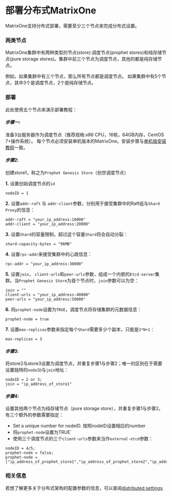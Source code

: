 # **部署分布式MatrixOne**


MatrixOne支持分布式部署，需要至少三个节点来完成分布式设置。

### 两类节点

MatrixOne集群中有两种类型的节点(store):调度节点(prophet stores)和纯存储节点(pure storage stores)。集群中前三个节点为调度节点，其他的都是纯存储节点。

例如，如果集群中有三个节点，那么所有节点都是调度节点。 如果集群中有5个节点，其中3个是调度节点，2个是纯存储节点。


### 部署

此处使用五个节点来演示部署教程：

#### *步骤一*: 


准备3台服务器作为调度节点（推荐规格:x86 CPU，16核，64GB内存，CentOS 7+操作系统）。
每个节点必须安装单机版本的MatrixOne。安装步骤与[单机版安装教程](install-standalone-matrixone.md)一致。
 

#### *步骤2*:

创建store1，称之为`Prophet Genesis Store`（创世调度节点）

**1.** 设置创始调度节点的`id`
```
nodeID = 1
```
**2.** 设置`addr-raft` 与 `addr-client`参数，分别用于接受集群中的Raft组与`Shard Proxy`的信息：

```
addr-raft = "your_ip_address:10000"
addr-client = "your_ip_address:20000"
```

**3.** 设置`Shard`的容量限制，超过这个容量`Shard`将会自动分裂：
```
shard-capacity-bytes = "96MB"
```

**4.** 设置`rpc-addr`来接受集群中的心跳信息：
```
rpc-addr = "your_ip_address:30000"
```

**5.** 设置`join`， `client-urls`和`peer-urls`参数，组成一个内嵌的`Etcd-server`集群。当`Prophet Genesis Store`为首个节点时，`join`参数可以为空：

```
join = ""
client-urls = "your_ip_address:40000"
peer-urls = "your_ip_address:50000"
```
**6.** 将`prophet-node`设置为`TRUE`，调度节点将存储集群的元数据信息：
```
prophet-node = true
```
**7.** 设置`max-replicas`参数来指定每个`Shard`需要多少个副本，只能是`2*N+1`：
```
max-replicas = 3
```

#### *步骤3*: 
将store2与store3设置为调度节点，并重复步骤1与步骤2；唯一的区别在于需要设置独特的`nodeID`与`join`地址：

``` 
nodeID = 2 or 3; 
join = "ip_address_of_store1"
```

#### *步骤4*:
设置其他两个节点为纯存储节点（pure storage store），并重复步骤1与步骤2。有三个额外的参数需要指定：

* Set a unique number for nodeID. 按照nodeID设置相应的number
* 将`prophet-node`设置为TRUE`  
* 使用三个调度节点的三个`client-urls`参数来当作`external-etcd`参数：
```
nodeID = 4/5;
prophet-node = false;
prophet-node = ["ip_address_of_prophet_store1","ip_address_of_prophet_store2","ip_address_of_prophet_store3"]
```

### 相关信息
若想了解更多关于分布式架构的配置参数的信息，可以查阅[distributed settings](../Reference/System-Parameters/distributed-settings.md). 
